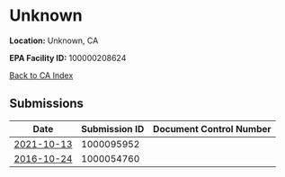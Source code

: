 # Unknown

**Location:** Unknown, CA

**EPA Facility ID:** 100000208624

[Back to CA Index](../../index.md)

## Submissions

| Date | Submission ID | Document Control Number |
|------|--------------|-------------------------|
| [2021-10-13](submissions/1000095952.md) | 1000095952 |  |
| [2016-10-24](submissions/1000054760.md) | 1000054760 |  |
